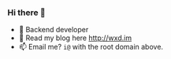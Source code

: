 ### Hi there 👋


- 🔭 Backend developer
- 💬 Read my blog here http://wxd.im
- 📫 Email me? `i@` with the root domain above.

